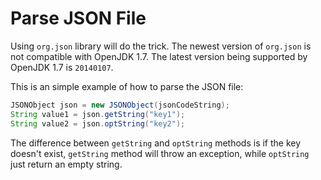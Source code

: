# Parse JSON File

Using `org.json` library will do the trick. The newest version of `org.json` is not compatible with OpenJDK 1.7. The latest version being supported by OpenJDK 1.7 is `20140107`.

This is an simple example of how to parse the JSON file:

  ```java
JSONObject json = new JSONObject(jsonCodeString);
String value1 = json.getString("key1");
String value2 = json.optString("key2");
  ```

The difference between `getString` and `optString` methods is if the key doesn't exist, `getString` method will throw an exception, while `optString` just return an empty string.
